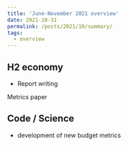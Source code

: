 ```yaml
---
title: 'June-November 2021 overview'
date: 2021-10-31
permalink: /posts/2021/10/summary/
tags:
  - overview
---
```

## H2 economy
- Report writing

Metrics paper

## Code / Science
- development of new budget metrics
